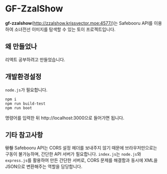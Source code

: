 # GF-ZzalShow

**gf-zzalshow**(http://zzalshow.krissvector.moe:4577/)는 Safebooru API를 이용하여 소녀전선 이미지를 탐색할 수 있는 토이 프로젝트입니다.



## 왜 만들었나

리액트 공부하려고 만들었습니다.



## 개발환경설정

`node.js`가 필요합니다.

```
npm i
npm run build-test
npm run boot
```

명령어를 입력한 뒤 http://localhost:3000으로 들어가면 됩니다.



## 기타 참고사항

~~망할~~ Safebooru API는 CORS 설정 헤더를 보내주지 않기 때문에 브라우저만으로는 구동이 불가능하며, 간단한 API 서버가 필요합니다. `index.js`는 `node.js`와 `express.js`를 활용하여 만든 간단한 서버로, CORS 문제를 해결함과 동시에 XML을 JSON으로 변환해주는 역할을 담당합니다.